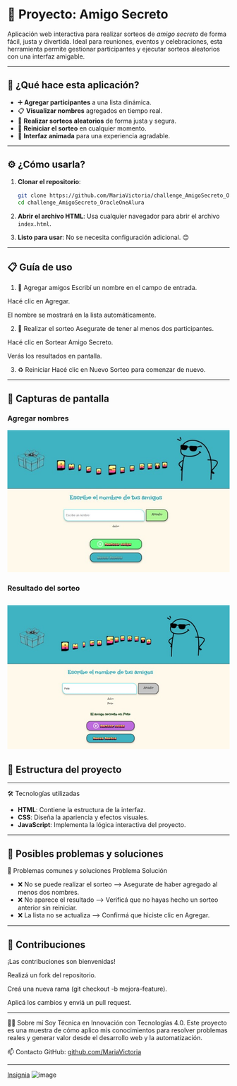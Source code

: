 
# 🎉 Proyecto: Amigo Secreto

Aplicación web interactiva para realizar sorteos de *amigo secreto* de forma fácil, justa y divertida. Ideal para reuniones, eventos y celebraciones, esta herramienta permite gestionar participantes y ejecutar sorteos aleatorios con una interfaz amigable.

---

## 🎯 ¿Qué hace esta aplicación?

- ➕ **Agregar participantes** a una lista dinámica.  
- 📋 **Visualizar nombres** agregados en tiempo real.  
- 🔀 **Realizar sorteos aleatorios** de forma justa y segura.  
- 🔄 **Reiniciar el sorteo** en cualquier momento.  
- 💫 **Interfaz animada** para una experiencia agradable.

---

## ⚙️ ¿Cómo usarla?

1. **Clonar el repositorio**:
   ```bash
   git clone https://github.com/MariaVictoria/challenge_AmigoSecreto_OracleOneAlura.git
   cd challenge_AmigoSecreto_OracleOneAlura

   ```

2. **Abrir el archivo HTML**: 
   Usa cualquier navegador para abrir el archivo `index.html`.

3. **Listo para usar**: No se necesita configuración adicional. 😊

---

## 📋 Guía de uso

1. 👤 Agregar amigos
Escribí un nombre en el campo de entrada.

Hacé clic en Agregar.

El nombre se mostrará en la lista automáticamente.

2. 🎲 Realizar el sorteo
Asegurate de tener al menos dos participantes.

Hacé clic en Sortear Amigo Secreto.

Verás los resultados en pantalla.

3. ♻️ Reiniciar
Hacé clic en Nuevo Sorteo para comenzar de nuevo.



---

## 🌟 Capturas de pantalla

### Agregar nombres
![Agregar Nombres](https://github.com/MariaVictoria/challenge_AmigoSecreto_OracleOneAlura/blob/main/assets/capturas/Captura3.jpg)

### Resultado del sorteo

![Resultado del Sorteo](https://github.com/MariaVictoria/challenge_AmigoSecreto_OracleOneAlura/blob/main/assets/capturas/captura5.jpg)
---

## 📂 Estructura del proyecto


---

🛠️ Tecnologías utilizadas

- **HTML**: Contiene la estructura de la interfaz.
- **CSS**: Diseña la apariencia y efectos visuales.
- **JavaScript**: Implementa la lógica interactiva del proyecto.

---

## 🐛 Posibles problemas y soluciones

🐞 Problemas comunes y soluciones
Problema	Solución

* ❌ No se puede realizar el sorteo     -->	Asegurate de haber agregado al menos dos nombres.
* ❌ No aparece el resultado	          -->  Verificá que no hayas hecho un sorteo anterior sin reiniciar.
* ❌ La lista no se actualiza	          --> Confirmá que hiciste clic en Agregar.
---

## 🤝 Contribuciones
¡Las contribuciones son bienvenidas!

Realizá un fork del repositorio.

Creá una nueva rama (git checkout -b mejora-feature).

Aplicá los cambios y enviá un pull request.

---

👩‍💻 Sobre mí
Soy Técnica en Innovación con Tecnologías 4.0. Este proyecto es una muestra de cómo aplico mis conocimientos para resolver problemas reales y generar valor desde el desarrollo web y la automatización.

📫 Contacto
GitHub: [github.com/MariaVictoria](https://github.com/MariaVictoria)

---


[Insignia](https://raw.githubusercontent.com/MariaVictoria/challenge_AmigoSecreto_OracleOneAlura/refs/heads/main/assets/insignia/insignia.webp) <img width="500" height="500" alt="image" src="https://github.com/user-attachments/assets/8d53de4f-9d5d-4fe0-b41e-389682a902c0" />

